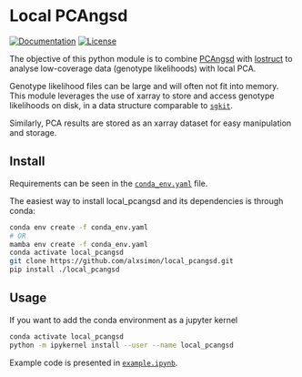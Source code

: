 # Local PCAngsd

[![Documentation](https://img.shields.io/badge/-Documentation-blue)](https://alxsimon.github.io/local_pcangsd)
[![License](https://img.shields.io/github/license/alxsimon/local_pcangsd)](https://github.com/alxsimon/local_pcangsd/LICENCE.txt)

The objective of this python module is to combine [PCAngsd](https://github.com/Rosemeis/pcangsd) with [lostruct](https://github.com/jguhlin/lostruct-py)
to analyse low-coverage data (genotype likelihoods) with local PCA.

Genotype likelihood files can be large and will often not fit into memory.
This module leverages the use of xarray to store and access genotype likelihoods on disk, in a data structure comparable to [`sgkit`](https://pystatgen.github.io/sgkit/latest/).

Similarly, PCA results are stored as an xarray dataset for easy manipulation and storage.

## Install

Requirements can be seen in the [`conda_env.yaml`](https://github.com/alxsimon/local_pcangsd/blob/main/conda_env.yaml) file.

The easiest way to install local_pcangsd and its dependencies is through conda:

```bash
conda env create -f conda_env.yaml
# OR
mamba env create -f conda_env.yaml
conda activate local_pcangsd
git clone https://github.com/alxsimon/local_pcangsd.git
pip install ./local_pcangsd
```

## Usage

If you want to add the conda environment as a jupyter kernel

```bash
conda activate local_pcangsd
python -m ipykernel install --user --name local_pcangsd
```

Example code is presented in [`example.ipynb`](https://github.com/alxsimon/local_pcangsd/blob/main/example.ipynb).
